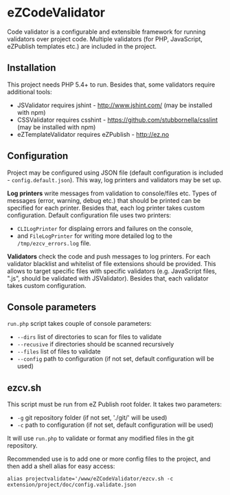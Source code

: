 eZCodeValidator
===============
Code validator is a configurable and extensible framework for running validators over project code. Multiple validators (for PHP, JavaScript, eZPublish templates etc.) are included in the project.

Installation
---------------
This project needs PHP 5.4+ to run. Besides that, some validators require additional tools:

- JSValidator requires jshint - http://www.jshint.com/ (may be installed with npm)
- CSSValidator requires csshint - https://github.com/stubbornella/csslint (may be installed with npm)
- eZTemplateValidator requires eZPublish - http://ez.no

Configuration
---------------
Project may be configured using JSON file (default configuration is included - `config.default.json`). This way, log printers and validators may be set up.

**Log printers** write messages from validation to console/files etc. Types of messages (error, warning, debug etc.) that should be printed can be specified for each printer. Besides that, each log printer takes custom configuration.
Default configuration file uses two printers:
- `CLILogPrinter` for displaing errors and failures on the console,
- and `FileLogPrinter` for writing more detailed log to the `/tmp/ezcv_errors.log` file.

**Validators** check the code and push messages to log printers. For each validator blacklist and whitelist of file extensions should be provided. This allows to target specific files with specific validators (e.g. JavaScript files, ".js", should be validated with JSValidator). Besides that, each validator takes custom configuration.

Console parameters
--------------
`run.php` script takes couple of console parameters:
- `--dirs` list of directories to scan for files to validate
- `--recusive` if directories should be scanned recursively
- `--files` list of files to validate
- `--config` path to configuration (if not set, default configuration will be used)

ezcv.sh
---------------
This script must be run from eZ Publish root folder. It takes two parameters:
- `-g` git repository folder (if not set, './git/' will be used)
- `-c` path to configuration (if not set, default configuration will be used)

It will use `run.php` to validate or format any modified files in the git repository.

Recommended use is to add one or more config files to the project, and then add a shell alias for easy access:

`alias projectvalidate='/www/eZCodeValidator/ezcv.sh -c extension/project/doc/config.validate.json`

